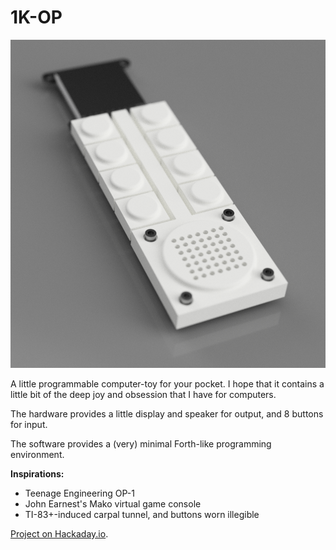 # 1K-OP

![](docs/images/1k-op_render.png)

A little programmable computer-toy for your pocket. I hope that it contains a little bit of the deep joy and obsession that I have for computers. 

The hardware provides a little display and speaker for output, and 8 buttons for input. 

The software provides a (very) minimal Forth-like programming environment. 

**Inspirations:**

* Teenage Engineering OP-1 
* John Earnest's Mako virtual game console 
* TI-83+-induced carpal tunnel, and buttons worn illegible

[Project on Hackaday.io](https://hackaday.io/project/19215).

